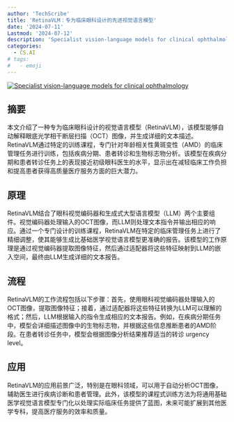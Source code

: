 ```yaml
---
author: 'TechScribe'
title: 'RetinaVLM：专为临床眼科设计的先进视觉语言模型'
date: '2024-07-11'
Lastmod: '2024-07-12'
description: 'Specialist vision-language models for clinical ophthalmology'
categories:
  - CS.AI
# tags:
#   - emoji
---
```


[![Specialist vision-language models for clinical ophthalmology](https://arxiv-research-1301205113.cos.ap-guangzhou.myqcloud.com/images/2407.08410v1.pdf_0.jpg)](https://arxiv.org/abs/2407.08410v1)

## 摘要

本文介绍了一种专为临床眼科设计的视觉语言模型（RetinaVLM），该模型能够自动解释眼底光学相干断层扫描（OCT）图像，并生成详细的文本描述。RetinaVLM通过特定的训练课程，专门针对年龄相关性黄斑变性（AMD）的临床管理任务进行训练，包括疾病分期、患者转诊和生物标志物分析。该模型在疾病分期和患者转诊任务上的表现接近初级眼科医生的水平，显示出在减轻临床工作负担和提高患者获得高质量医疗服务方面的巨大潜力。<!--more-->

## 原理

RetinaVLM结合了眼科视觉编码器和生成式大型语言模型（LLM）两个主要组件。视觉编码器处理输入的OCT图像，而LLM则处理文本指令并输出相应的响应。通过一个专门设计的训练课程，RetinaVLM在特定的临床管理任务上进行了精细调整，使其能够生成比基础医学视觉语言模型更准确的报告。该模型的工作原理是通过视觉编码器提取图像特征，然后通过适配器将这些特征映射到LLM的嵌入空间，最终由LLM生成详细的文本报告。

## 流程

RetinaVLM的工作流程包括以下步骤：首先，使用眼科视觉编码器处理输入的OCT图像，提取图像特征；接着，通过适配器将这些特征转换为LLM可以理解的格式；然后，LLM根据输入的指令生成相应的文本报告。例如，在疾病分期任务中，模型会详细描述图像中的生物标志物，并根据这些信息推断患者的AMD阶段。在患者转诊任务中，模型会根据图像分析结果推荐适当的转诊 urgency level。

## 应用

RetinaVLM的应用前景广泛，特别是在眼科领域，可以用于自动分析OCT图像，辅助医生进行疾病诊断和患者管理。此外，该模型的课程式训练方法为将通用基础医学视觉语言模型专门化以处理实际临床任务提供了蓝图，未来可能扩展到其他医学专科，提高医疗服务的效率和质量。
